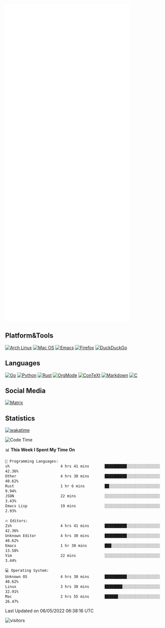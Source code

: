 ![Metrics](https://github.com/SteamedFish/SteamedFish/blob/master/github-metrics.svg)

## Platform&Tools

[![Arch Linux](https://img.shields.io/badge/ArchLinux-1793D1?logo=arch-linux&logoColor=fff&style=flat-square)](https://archlinux.org/)
[![Mac OS](https://img.shields.io/badge/MacOS-000000?style=flat-square&logo=macos&logoColor=F0F0F0)](https://www.apple.com/macos/)
[![Emacs](https://img.shields.io/badge/Emacs-%237F5AB6.svg?&style=flat-square&logo=gnu-emacs&logoColor=white)](https://www.gnu.org/software/emacs/)
[![Firefox](https://img.shields.io/badge/Firefox-FF7139?style=flat-square&logo=Firefox-Browser&logoColor=white)](https://firefox.com/)
[![DuckDuckGo](https://img.shields.io/badge/DuckDuckGo-DE5833?style=flat-square&logo=DuckDuckGo&logoColor=white)](https://duckduckgo.com/)

## Languages

[![Go](https://img.shields.io/badge/Golang-%2300ADD8.svg?style=flat-square&logo=go&logoColor=white)](https://golang.org/)
[![Python](https://img.shields.io/badge/Python-3670A0?style=flat-square&logo=python&logoColor=ffdd54)](https://www.python.org/)
[![Rust](https://img.shields.io/badge/Rust-%23000000.svg?style=flat-square&logo=rust&logoColor=white)](https://www.rust-lang.org/)
[![OrgMode](https://img.shields.io/badge/OrgMode-%23000000.svg?style=flat-square&logo=org&logoColor=white)](https://orgmode.org/)
[![ConTeXt](https://img.shields.io/badge/ConTeXt-%23008080.svg?style=flat-square&logo=latex&logoColor=white)](https://contextgarden.net/)
[![Markdown](https://img.shields.io/badge/MarkDown-%23000000.svg?style=flat-square&logo=markdown&logoColor=white)](https://daringfireball.net/projects/markdown/)
[![C](https://img.shields.io/badge/C-%2300599C.svg?style=flat-square&logo=c&logoColor=white)](https://www.iso.org/standard/74528.html)

## Social Media

[![Matrix](https://img.shields.io/badge/SteamedFish-2CA5E0?style=social&logo=matrix&logoColor=black)](https://matrix.to/#/@i:steamedfish.org)

## Statistics
[![wakatime](https://wakatime.com/badge/user/168280d6-fcf2-4b4f-ad3a-dc4612f35b38.svg)](https://wakatime.com/@168280d6-fcf2-4b4f-ad3a-dc4612f35b38)

<!--START_SECTION:waka-->
![Code Time](http://img.shields.io/badge/Code%20Time-1%2C795%20hrs%2010%20mins-blue)

📊 **This Week I Spent My Time On** 

```text
💬 Programming Languages: 
sh                       4 hrs 41 mins       ██████████░░░░░░░░░░░░░░░   42.36% 
Other                    4 hrs 30 mins       ██████████░░░░░░░░░░░░░░░   40.62% 
Rust                     1 hr 6 mins         ██░░░░░░░░░░░░░░░░░░░░░░░   9.94% 
JSON                     22 mins             ░░░░░░░░░░░░░░░░░░░░░░░░░   3.43% 
Emacs Lisp               19 mins             ░░░░░░░░░░░░░░░░░░░░░░░░░   2.93%

🔥 Editors: 
Zsh                      4 hrs 41 mins       ██████████░░░░░░░░░░░░░░░   42.36% 
Unknown Editor           4 hrs 30 mins       ██████████░░░░░░░░░░░░░░░   40.62% 
Emacs                    1 hr 30 mins        ███░░░░░░░░░░░░░░░░░░░░░░   13.58% 
Vim                      22 mins             ░░░░░░░░░░░░░░░░░░░░░░░░░   3.44%

💻 Operating System: 
Unknown OS               4 hrs 30 mins       ██████████░░░░░░░░░░░░░░░   40.62% 
Linux                    3 hrs 38 mins       ████████░░░░░░░░░░░░░░░░░   32.91% 
Mac                      2 hrs 55 mins       ██████░░░░░░░░░░░░░░░░░░░   26.47%

```


 Last Updated on 06/05/2022 06:38:16 UTC
<!--END_SECTION:waka-->

![visitors](https://visitor-badge.laobi.icu/badge?page_id=SteamedFish.SteamedFish)
